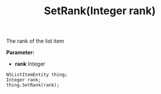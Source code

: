 ﻿---
uid: crmscript_ref_NSListItemEntity_SetRank
title: SetRank(Integer rank)
intellisense: NSListItemEntity.SetRank
keywords: NSListItemEntity, GetRank
so.topic: reference
---

The rank of the list item

**Parameter:** 
 - **rank** Integer

```crmscript
NSListItemEntity thing;
Integer rank;
thing.SetRank(rank);
```

